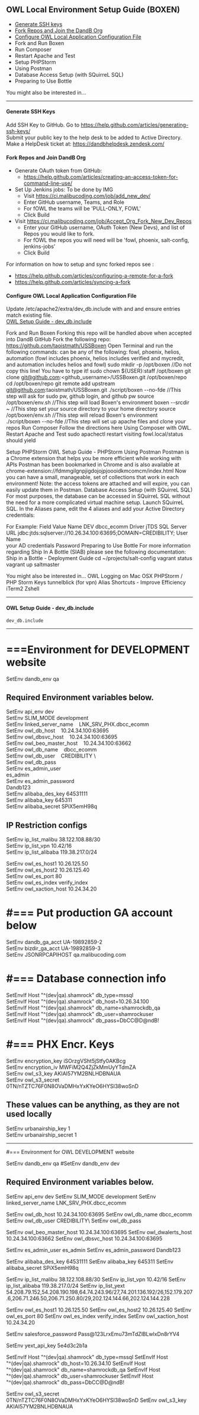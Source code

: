 ## OWL Local Environment Setup Guide (BOXEN)

* [Generate SSH keys](#genarate_SSH) 
* [Fork Repos and Join the DandB Org](#fork_repo)
* [Configure OWL Local Application Configuration File](#config_OWL)
* Fork and Run Boxen
* Run Composer 
* Restart Apache and Test
* Setup PHPStorm
* Using Postman
* Database Access Setup (with SQuirreL SQL)
* Preparing to Use Bottle

You might also be interested in...

------------------------------------------------------------------------
#### <a name="genarate_SSH"></a>

#### Generate SSH Keys
Add SSH Key to GitHub. Go to https://help.github.com/articles/generating-ssh-keys/  
Submit your public key to the help desk to be added to Active Directory.   
Make a HelpDesk ticket at: https://dandbhelpdesk.zendesk.com/
#### <a name="fork_repo"></a>

#### Fork Repos and Join DandB Org
* Generate OAuth token from GitHub:  
  * https://help.github.com/articles/creating-an-access-token-for-command-line-use/  
* Set Up Jenkins jobs: To be done by IMG
  * Visit https://ci.malibucoding.com/job/add_new_dev/  
  * Enter GitHub username, Teams, and Role  
  * For fOWL the teams will be 'PULL-ONLY, FOWL'  
  * Click Build  
* Visit https://ci.malibucoding.com/job/Accept_Org_Fork_New_Dev_Repos
  * Enter your GitHub username, OAuth Token (New Devs), and list of Repos you would like to fork.
  * For fOWL the repos you will need will be 'fowl, phoenix, salt-config, jenkins-jobs'
  * Click Build  

For information on how to setup and sync forked repos see :  
 * https://help.github.com/articles/configuring-a-remote-for-a-fork  
 * https://help.github.com/articles/syncing-a-fork  

#### <a name="config_OWL"></a>  
#### Configure OWL Local Application Configuration File  
Update /etc/apache2/extra/dev_db.include with <username> and <password> and ensure entries match existing file.  
[OWL Setup Guide - dev_db.include](https://dunandb.jira.com/wiki/display/OWL/OWL+Setup+Guide+-+dev_db.include)  
 
Fork and Run Boxen
Forking this repo will be handled above when accepted into DandB GitHub
Fork the following repo: https://github.com/taoistmath/USSBoxen
Open Terminal and run the following commands:
<team> can be any of the following: fowl, phoenix, helios, automation
(fowl includes phoenix, helios includes verified and mycredit, and automation includes helios and fowl)
sudo mkdir -p /opt/boxen       //Do not copy this line! You have to type it!
sudo chown ${USER}:staff /opt/boxen
git clone git@github.com:<github_username>/USSBoxen.git /opt/boxen/repo
cd /opt/boxen/repo
git remote add upstream git@github.com:taoistmath/USSBoxen.git
./script/boxen --no-fde        //This step will ask for sudo pw, github login, and github pw
source /opt/boxen/env.sh       //This step will load Boxen's environment
boxen --srcdir ~               //This step set your source directory to your home directory
source /opt/boxen/env.sh       //This step will reload Boxen's environment
./script/boxen --no-fde <team> //This step will set up apache files and clone your repos
Run Composer
Follow the directions here Using Composer with OWL.
Restart Apache and Test
sudo apachectl restart
visiting fowl.local/status should yield

Setup PHPStorm
OWL Setup Guide - PHPStorm
Using Postman
Postman is a Chrome extension that helps you be more efficient while working with APIs
Postman has been bookmarked in Chrome and is also available at chrome-extension://fdmmgilgnpjigdojojpjoooidkmcomcm/index.html
Now you can have a small, manageable, set of collections that work in each environment!
Note: the access tokens are attached and will expire, you can easily update them in Postman.
Database Access Setup (with SQuirreL SQL)
For most purposes, the database can be accessed in SQuirreL SQL without the need for a more complicated virtual machine setup.
Launch SQuirreL SQL.
In the Aliases pane, edit the 4 aliases and add your Active Directory credentials:

For Example:
Field	Value
Name	DEV dbcc_ecomm
Driver	jTDS SQL Server
URL	
jdbc:jtds:sqlserver://10.26.34.100:63695;DOMAIN=CREDIBILITY;
User Name	
your AD credentials
Password
Preparing to Use Bottle
For more information regarding Ship In A Bottle (SIAB) please see the following documentation:
Ship in a Bottle - Deployment Guide
cd ~/projects/salt-config
vagrant status
vagrant up saltmaster
 

You might also be interested in...
OWL Logging on Mac OSX
PHPStorm / PHP Storm Keys
tunnelblick (for vpn)
Alias Shortcuts - Improve Efficiency
iTerm2
Zshell



-----------------------------------------------------------------

#### OWL Setup Guide - dev_db.include  

`dev_db.include`
______________

 # ===Environment for DEVELOPMENT website
SetEnv  dandb_env  qa
 
 ## Required Environment variables below.

SetEnv  api_env  dev  
SetEnv  SLIM_MODE development  
SetEnv  linked_server_name      &nbsp;&nbsp;&nbsp;LNK_SRV_PHX.dbcc_ecomm  
SetEnv  owl_db_host             &nbsp;&nbsp;&nbsp;10.24.34.100:63695  
SetEnv  owl_dbsvc_host          &nbsp;&nbsp;&nbsp;10.24.34.100:63695  
SetEnv  owl_beo_master_host     &nbsp;&nbsp;&nbsp;10.24.34.100:63662  
SetEnv  owl_db_name             &nbsp;&nbsp;&nbsp;dbcc_ecomm  
SetEnv  owl_db_user             &nbsp;&nbsp;&nbsp;CREDIBILITY \\<username>  
SetEnv  owl_db_pass             <password>  
SetEnv  es_admin_user           <br>es_admin  
SetEnv  es_admin_password       <br>Dandb123  
SetEnv  alibaba_des_key         64531111  
SetEnv  alibaba_key             645311  
SetEnv  alibaba_secret          SPiX5emH98q  

 ## IP Restriction configs  
SetEnv  ip_list_malibu       38.122.108.88/30  
SetEnv  ip_list_vpn          10.42/16  
SetEnv  ip_list_alibaba      119.38.217.0/24  

SetEnv owl_es_host1          10.26.125.50  
SetEnv owl_es_host2          10.26.125.40  
SetEnv owl_es_port           80  
SetEnv owl_es_index          verify_index  
SetEnv owl_xaction_host      10.24.34.20  
 
 # #=== Put production GA account below
SetEnv  dandb_ga_acct  UA-19892859-2  
SetEnv  bizdir_ga_acct  UA-19892859-3  
SetEnv JSONRPCAPIHOST qa.malibucoding.com  
#  
 # #=== Database connection info  
SetEnvIf Host "^(dev|qa).shamrock" db_type=mssql  
SetEnvIf Host "^(dev|qa).shamrock" db_host=10.26.34.100  
SetEnvIf Host "^(dev|qa).shamrock" db_name=shamrockdb_qa  
SetEnvIf Host "^(dev|qa).shamrock" db_user=shamrockuser  
SetEnvIf Host "^(dev|qa).shamrock" db_pass=DbCC@D@ndB!  
#  
 # #=== PHX Encr. Keys  
SetEnv encryption_key iSOrzgVSht5jStfy0AKBcg  
SetEnv encryption_iv MWFiM2Q4ZjZkMmUyYTdmZA  
SetEnv owl_s3_key        AKIAI57YM2BNLHDBNAUA  
SetEnv  owl_s3_secret    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
 
 ## These values can be anything, as they are not used locally  
SetEnv urbanairship_key 1  
SetEnv urbanairship_secret 1


------------------------------------------------------------------------

#=== Environment for OWL DEVELOPMENT website
 
SetEnv  dandb_env  qa
#SetEnv  dandb_env  dev
 
## Required Environment variables below.
 
SetEnv  api_env dev
SetEnv  SLIM_MODE development
SetEnv  linked_server_name  LNK_SRV_PHX.dbcc_ecomm
 
 
SetEnv  owl_db_host         10.24.34.100:63695
SetEnv  owl_db_name         dbcc_ecomm
SetEnv  owl_db_user         CREDIBILITY\\<username>
SetEnv  owl_db_pass         <password>
 
 
SetEnv  owl_beo_master_host 10.24.34.100:63695
SetEnv  owl_dwalerts_host   10.24.34.100:63662
SetEnv  owl_dbsvc_host      10.24.34.100:63695
 
 
SetEnv  es_admin_user       es_admin
SetEnv  es_admin_password   Dandb123
 
 
SetEnv  alibaba_des_key     64531111
SetEnv  alibaba_key         645311
SetEnv  alibaba_secret      SPiX5emH98q
 
 
SetEnv  ip_list_malibu      38.122.108.88/30
SetEnv  ip_list_vpn         10.42/16
SetEnv  ip_list_alibaba     119.38.217.0/24
SetEnv  ip_list_yext        54.208.79.152,54.208.190.198,64.74.243.96/27,74.201.136.192/26,152.179.207.6,206.71.246.50,206.71.250.80/29,202.124.144.66,202.124.144.228
 
SetEnv  owl_es_host1        10.26.125.50
SetEnv  owl_es_host2        10.26.125.40
SetEnv  owl_es_port         80
SetEnv  owl_es_index        verify_index
SetEnv owl_xaction_host     10.24.34.20
 
SetEnv  salesforce_password  Pass@123LrxEmu73mTdZlBLwlxDn8rYV4
 
SetEnv yext_api_key 5e4d3c2b1a
 
SetEnvIf Host "^(dev|qa).shamrock" db_type=mssql
SetEnvIf Host "^(dev|qa).shamrock" db_host=10.26.34.10
SetEnvIf Host "^(dev|qa).shamrock" db_name=shamrockdb_qa
SetEnvIf Host "^(dev|qa).shamrock" db_user=shamrockuser
SetEnvIf Host "^(dev|qa).shamrock" db_pass=DbCC@D@ndB!
 
SetEnv owl_s3_secret      0TN/nTZTC76F0N8OVaDMHxYxKYeO6HYSI38woSnD
SetEnv owl_s3_key         AKIAI57YM2BNLHDBNAUA
